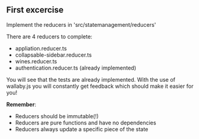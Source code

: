 ## First excercise

Implement the reducers in 'src/statemanagement/reducers'

There are 4 reducers to complete: 
- appliation.reducer.ts
- collapsable-sidebar.reducer.ts
- wines.reducer.ts
- authentication.reducer.ts (already implemented)

You will see that the tests are already implemented.
With the use of wallaby.js you will constantly get feedback which should make it easier for you!

**Remember**:
- Reducers should be immutable(!)
- Reducers are pure functions and have no dependencies
- Reducers always update a specific piece of the state
